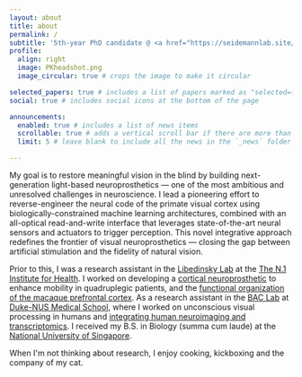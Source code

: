 ```yaml
---
layout: about
title: about
permalink: /
subtitle: '5th-year PhD candidate @ <a href="https://seidemannlab.site/">Seidemann lab</a>, <a href="https://inp.neuroscience.utexas.edu/">UT Austin</a>'
profile:
  align: right
  image: PKheadshot.png
  image_circular: true # crops the image to make it circular

selected_papers: true # includes a list of papers marked as "selected={true}"
social: true # includes social icons at the bottom of the page

announcements:
  enabled: true # includes a list of news items
  scrollable: true # adds a vertical scroll bar if there are more than 3 news items
  limit: 5 # leave blank to include all the news in the `_news` folder

---
```


My goal is to restore meaningful vision in the blind by building next-generation light-based neuroprosthetics — one of the most ambitious and unresolved challenges in neuroscience. I lead a pioneering effort to reverse-engineer the neural code of the primate visual cortex using biologically-constrained machine learning architectures, combined with an all-optical read-and-write interface that leverages state-of-the-art neural sensors and actuators to trigger perception. This novel integrative approach redefines the frontier of visual neuroprosthetics — closing the gap between artificial stimulation and the fidelity of natural vision.

Prior to this, I was a research assistant in the [Libedinsky Lab](http://libedinskylab.com/) at the [The N.1 Institute for Health](https://n1labs.org/). I worked on developing a [cortical neuroprosthetic](https://journals.plos.org/plosone/article?id=10.1371/journal.pone.0165773) to enhance mobility in quadruplegic patients, and the [functional organization of the macaque prefrontal cortex](https://www.jneurosci.org/content/43/38/6564.abstract). As a research assistant in the [BAC Lab](https://sites.google.com/site/brainconsciousnesslab/about-us?authuser=0) at [Duke-NUS Medical School](https://www.duke-nus.edu.sg/), where I worked on unconscious visual processing in humans and [integrating human neuroimaging and transcriptomics](https://www.eneuro.org/content/6/6/ENEURO.0283-19.2019). I received my B.S. in Biology (summa cum laude) at the [National University of Singapore](https://nus.edu.sg/).

When I'm not thinking about research, I enjoy cooking, kickboxing and the company of my cat.
